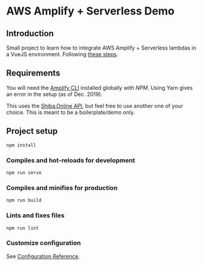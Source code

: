 # AWS Amplify + Serverless Demo

## Introduction

Small project to learn how to integrate AWS Amplify + Serverless lambdas in a VueJS environment. Following [these steps](https://read.acloud.guru/serverless-functions-in-depth-507439b4be88).

## Requirements

You will need the [Amplify CLI](https://aws-amplify.github.io/docs/cli-toolchain/quickstart) installed globally _with NPM_. Using Yarn gives an error in the setup (as of Dec. 2019).

This uses the [Shiba.Online API](https://shibe.online/), but feel free to use another one of your choice. This is meant to be a boilerplate/demo only.

## Project setup

```
npm install
```

### Compiles and hot-reloads for development

```
npm run serve
```

### Compiles and minifies for production

```
npm run build
```

### Lints and fixes files

```
npm run lint
```

### Customize configuration

See [Configuration Reference](https://cli.vuejs.org/config/).
